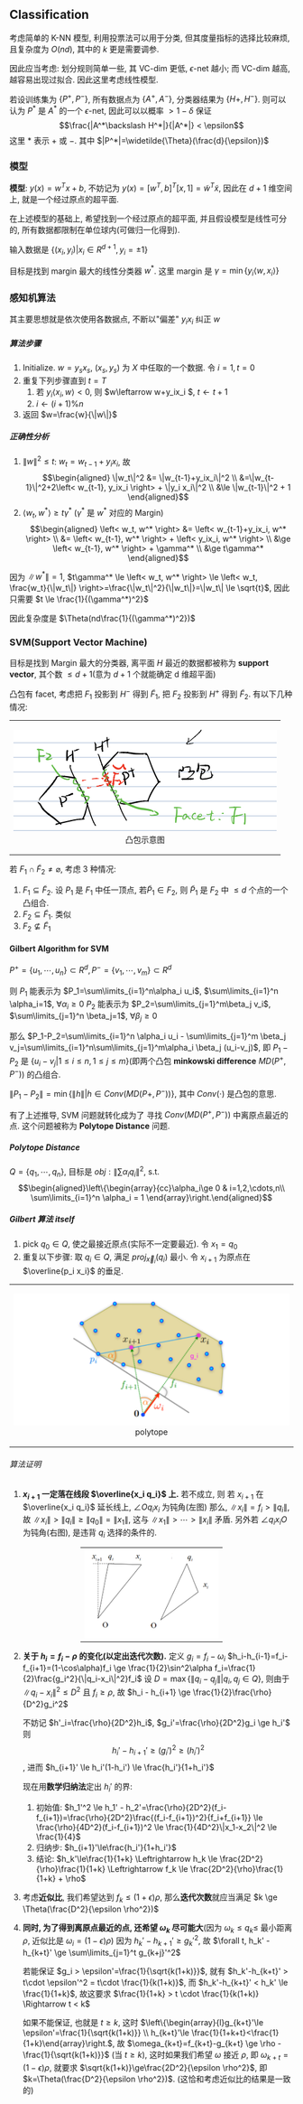 ## Classification

考虑简单的 K-NN 模型, 利用投票法可以用于分类, 但其度量指标的选择比较麻烦, 且复杂度为 $O(nd)$, 其中的 $k$ 更是需要调参.

因此应当考虑: 划分规则简单一些, 其 VC-dim 更低, $\epsilon$-net 越小; 而 VC-dim 越高, 越容易出现过拟合. 因此这里考虑线性模型.

若设训练集为 $\{P^+, P^-\}$, 所有数据点为 $\{A^+, A^-\}$, 分类器结果为 $\{H+, H^-\}$. 则可以认为 $P^*$ 是 $A^*$ 的一个 $\epsilon$-net, 因此可以以概率 $>1-\delta$ 保证 $$\frac{|A^*\backslash H^*|}{|A^*|} < \epsilon$$
这里 $*$ 表示 $+$ 或 $-$. 其中 $|P^*|=\widetilde{\Theta}(\frac{d}{\epsilon})$

### 模型

**模型**: $y(x)=w^Tx+b$, 不妨记为 $y(x)=[w^T, b]^T[x, 1]=\widetilde{w}^T\widetilde{x}$, 因此在 $d+1$ 维空间上, 就是一个经过原点的超平面.

在上述模型的基础上, 希望找到一个经过原点的超平面, 并且假设模型是线性可分的, 所有数据都限制在单位球内(可做归一化得到).

输入数据是 $\{(x_i, y_i)|x_i \in R^{d+1}, y_i=\pm 1\}$

目标是找到 margin 最大的线性分类器 $w^*$. 这里 margin 是 $\gamma=\min\{y_i\left< w, x_i \right>\}$

### 感知机算法

其主要思想就是依次使用各数据点, 不断以"偏差" $y_i x_i$ 纠正 $w$

##### 算法步骤

1. Initialize. $w=y_s x_s$, $(x_s, y_s)$ 为 $X$ 中任取的一个数据. 令 $i=1, t=0$
2. 重复下列步骤直到 $t=T$
    1. 若 $y_i \left< x_i, w \right> < 0$, 则 $w\leftarrow w+y_ix_i $, $t\leftarrow t+1$
    2. $i \leftarrow (i+1) \% n$
3. 返回 $w=\frac{w}{\|w\|}$

##### 正确性分析

1. $\|w\|^2\le t$:
    $w_t=w_{t-1}+y_ix_i$, 故
    $$\begin{aligned}
    \|w_t\|^2 &= \|w_{t-1}+y_ix_i\|^2 \\
    &=\|w_{t-1}\|^2+2\left< w_{t-1}, y_ix_i \right> + \|y_i x_i\|^2 \\
    &\le \|w_{t-1}\|^2 + 1
    \end{aligned}$$
2. $\left< w_t, w^* \right> \ge t\gamma^*$ ($\gamma^*$ 是 $w^*$ 对应的 Margin)
    $$\begin{aligned}
    \left< w_t, w^* \right> &= \left< w_{t-1}+y_ix_i, w^* \right> \\
    &= \left< w_{t-1}, w^* \right> + \left< y_ix_i, w^* \right> \\
    &\ge \left< w_{t-1}, w^* \right> + \gamma^* \\
    &\ge t\gamma^*
    \end{aligned}$$

因为 $\|w^* \|=1$, $t\gamma^* \le \left< w_t, w^* \right> \le \left< w_t, \frac{w_t}{\|w_t\|} \right>=\frac{\|w_t\|^2}{\|w_t\|}=\|w_t\| \le \sqrt{t}$, 
因此只需要 $t \le \frac{1}{(\gamma^*)^2}$

因此复杂度是 $\Theta(nd\frac{1}{(\gamma^*)^2})$

### SVM(Support Vector Machine)

目标是找到 Margin 最大的分类器, 离平面 $H$ 最近的数据都被称为 **support vector**, 其个数 $\le d+1$(意为 $d+1$ 个就能确定 d 维超平面)

凸包有 facet, 考虑把 $F_1$ 投影到 $H^-$ 得到 $\widetilde{F}_1$, 把 $F_2$ 投影到 $H^+$ 得到 $\widetilde{F}_2$. 有以下几种情况:

<table style='width:100%; text-align:center; margin:auto'><tr><td><p><img src='
image/7.classification/tubao.png'></img>
<br>凸包示意图</p></td></tr></table>

若 $F_1 \cap \widetilde{F}_2\not=\varnothing$, 考虑 3 种情况:
1. $F_1 \subseteq \widetilde{F}_2$. 设 $P_1$ 是 $F_1$ 中任一顶点, 若$\widetilde{P}_1 \in F_2$, 则 $\widetilde{P}_1$ 是 $F_2$ 中 $\le d$ 个点的一个凸组合.
2. $F_2 \subseteq \widetilde{F}_1$. 类似
3. $F_2 \not\subseteq \widetilde{F}_1$

#### Gilbert Algorithm for SVM

$P^+=\{u_1,\cdots,u_n\} \subset R^d, P^-=\{v_1,\cdots,v_m\} \subset R^d$

则 $P_1$ 能表示为 $P_1=\sum\limits_{i=1}^n\alpha_i u_i$, $\sum\limits_{i=1}^n \alpha_i=1$, $\forall \alpha_i \ge 0$
$P_2$ 能表示为 $P_2=\sum\limits_{j=1}^m\beta_j v_i$, $\sum\limits_{j=1}^n \beta_j=1$, $\forall \beta_j \ge 0$

那么 $P_1-P_2=\sum\limits_{i=1}^n \alpha_i u_i - \sum\limits_{j=1}^m \beta_j v_j=\sum\limits_{i=1}^n\sum\limits_{j=1}^m\alpha_i \beta_j (u_i-v_j)$, 
即 $P_1-P_2$ 是 $\{u_i-v_j|1\le i\le n, 1\le j\le m\}$(即两个凸包 **minkowski difference** $MD(P^+,P^-)$) 的凸组合. 

$\|P_1-P_2\|=\min\{\|h\||h\in Conv(MD(P+,P^-))\}$, 其中 $Conv(\cdot)$ 是凸包的意思.

有了上述推导, SVM 问题就转化成为了 寻找 $Conv(MD(P^+, P^-))$ 中离原点最近的点. 这个问题被称为 **Polytope Distance** 问题.

##### Polytope Distance

$Q=\{q_1,\cdots,q_n\}$, 目标是 $obj: \|\sum\alpha_i q_i\|^2$, s.t. $$\begin{aligned}\left\{\begin{array}{cc}\alpha_i\ge 0 & i=1,2,\cdots,n\\ \sum\limits_{i=1}^n \alpha_i = 1 \end{array}\right.\end{aligned}$$

##### Gilbert 算法 itself

1. pick $q_0 \in Q$, 使之最接近原点(实际不一定要最近). 令 $x_1 = q_0$
2. 重复以下步骤: 取 $q_i \in Q$, 满足 $proj_{\vec{x}_i}(q_i)$ 最小. 令 $x_{i+1}$ 为原点在 $\overline{p_i x_i}$ 的垂足.

<table style='width:100%; text-align:center; margin:auto'><tr><td><p><img src='
image/7.classification/polytope.png'></img>
<br>polytope</p></td></tr></table>

###### 算法证明

1. **$x_{i+1}$ 一定落在线段 $\overline{x_i q_i}$ 上.**
    若不成立, 则 若 $x_{i+1}$ 在 $\overline{x_i q_i}$ 延长线上, $\angle Oq_i x_i$ 为钝角(左图)
    那么, $\|x_i\|=f_i > \|q_i\|$, 
    故 $\|x_i\| > \|q_i\| \ge \|q_0\| = \|x_1\|$, 这与 $\|x_1\|>\cdots>\|x_i\|$ 矛盾.
    另外若 $\angle q_i x_i O$ 为钝角(右图), 是违背 $q_i$ 选择的条件的.
<table style='width:50%; text-align:center; margin:auto'><tr><td><img src='
image/7.classification/polytope_must_be_in.png'></img></table>

2. **关于 $h_i=f_i - \rho$ 的变化(以定出迭代次数).**
    定义 $g_i=f_i-\omega_i$
    $h_i-h_{i-1}=f_i-f_{i+1}=(1-\cos\alpha)f_i \ge \frac{1}{2}\sin^2\alpha f_i=\frac{1}{2}\frac{g_i^2}{\|q_i-x_i\|^2}f_i$
    设 $D=\max\{\|q_i-q_j\| | q_i, q_j \in Q\}$, 则由于 $\|q_i-x_i\|^2 \le D^2$ 且 $f_i \ge \rho$, 
    故 $h_i - h_{i+1} \ge \frac{1}{2}\frac{\rho}{D^2}g_i^2$
    
    不妨记 $h'_i=\frac{\rho}{2D^2}h_i$, $g_i'=\frac{\rho}{2D^2}g_i \ge h_i'$
    则$$h_i'-h_{i+1}'\ge(g_i')^2\ge(h_i')^2$$, 进而 $h_{i+1}' \le h_i'(1-h_i') \le \frac{h_i'}{1+h_i'}$

    现在用**数学归纳法**定出 $h_{i}'$ 的界:

    1. 初始值: $h_1'^2 \le h_1' - h_2'=\frac{\rho}{2D^2}(f_i-f_{i+1})=\frac{\rho}{2D^2}\frac{(f_i-f_{i+1})^2}{f_i+f_{i+1}} \le \frac{\rho}{4D^2}(f_i-f_{i+1})^2 \le \frac{1}{4D^2}\|x_1-x_2\|^2 \le \frac{1}{4}$
    2. 归纳步: $h_{i+1}'\le\frac{h_i'}{1+h_i'}$
    3. 结论: $h_k'\le\frac{1}{1+k} \Leftrightarrow h_k \le \frac{2D^2}{\rho}\frac{1}{1+k} \Leftrightarrow f_k \le \frac{2D^2}{\rho}\frac{1}{1+k} + \rho$

3. 考虑**近似比**, 我们希望达到 $f_k \le (1+\epsilon)\rho$, 那么**迭代次数**就应当满足 $k \ge \Theta(\frac{D^2}{\epsilon \rho^2})$

4. **同时, 为了得到离原点最近的点, 还希望 $\omega_k$ 尽可能大**(因为 $\omega_k \le q_k\le$ 最小距离$\rho$, 近似比是 $\omega_i=(1-\epsilon)\rho$)
    因为 $h_k'-h_{k+1}' \ge g_k'^2$, 故 $\forall t, h_k' - h_{k+t}' \ge \sum\limits_{j=1}^t g_{k+j}'^2$

    若能保证 $g_i > \epsilon'=\frac{1}{\sqrt{k(1+k)}}$, 就有 $h_k'-h_{k+t}' > t\cdot \epsilon'^2 = t\cdot \frac{1}{k(1+k)}$, 
    而 $h_k'-h_{k+t}' < h_k' \le \frac{1}{1+k}$, 故这要求 $\frac{1}{1+k} > t \cdot \frac{1}{k(1+k)} \Rightarrow t < k$

    如果不能保证, 也就是 $t \ge k$, 这时 $\left\{\begin{array}{l}g_{k+t}'\le \epsilon'=\frac{1}{\sqrt{k(1+k)}} \\ h_{k+t}'\le \frac{1}{1+k+t}<\frac{1}{1+k}\end{array}\right.$,
    故 $\omega_{k+t}=f_{k+t}-g_{k+t} \ge \rho - \frac{1}{\sqrt{k(1+k)}}$ (当 $t \ge k$), 
    这时如果我们希望 $\omega$ 接近 $\rho$, 即 $\omega_{k+t}=(1-\epsilon)\rho$, 就要求 $\sqrt{k(1+k)}\ge\frac{2D^2}{\epsilon \rho^2}$, 
    即 $k=\Theta(\frac{D^2}{\epsilon \rho^2})$. (这恰和考虑近似比的结果是一致的)



